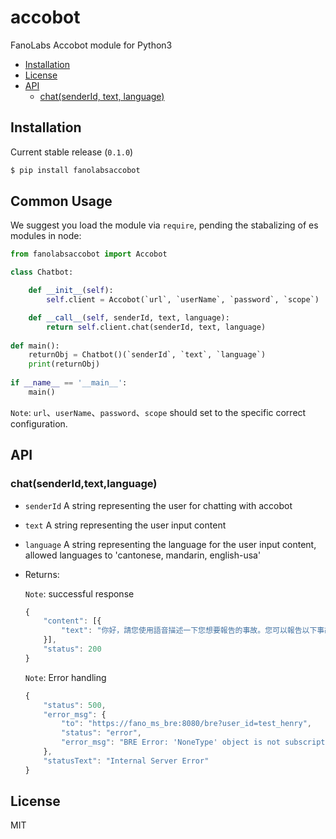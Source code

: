 accobot
==========

FanoLabs Accobot module for Python3

<!-- TOC -->

- [Installation](#installation)
- [License](#license)
- [API](#api)
    - [chat(senderId, text, language)](#chat(senderId,text,language))


<!-- /TOC -->

## Installation

Current stable release (`0.1.0`)

```sh
$ pip install fanolabsaccobot
```

## Common Usage
We suggest you load the module via `require`, pending the stabalizing of es modules in node:
```python
from fanolabsaccobot import Accobot

class Chatbot:

    def __init__(self):
        self.client = Accobot(`url`, `userName`, `password`, `scope`)

    def __call__(self, senderId, text, language):
        return self.client.chat(senderId, text, language)
 
def main():
    returnObj = Chatbot()(`senderId`, `text`, `language`)
    print(returnObj)
 
if __name__ == '__main__':
    main()
```

`Note`: `url`、`userName`、`password`、`scope` should set to the specific correct configuration.

## API

### chat(senderId,text,language)

- `senderId` A string representing the user for chatting with accobot
- `text` A string representing the user input content 
- `language` A string representing the language for the user input content, allowed languages to 'cantonese, mandarin, english-usa'
- Returns: 

    `Note`: successful response
    ```js
    {
        "content": [{
            "text": "你好，請您使用語音描述一下您想要報告的事故。您可以報告以下事故類型：水管爆裂，車輛故障，山泥傾瀉，洪水泛濫，塌樹，氣體洩漏，緊急維修以及交通事故。(例如: xxx路口因為交通意外，道路嚴重阻塞。）"
        }],
        "status": 200
    }
    ```

    `Note`: Error handling
    ```js
    {
        "status": 500,
        "error_msg": {
            "to": "https://fano_ms_bre:8080/bre?user_id=test_henry",
            "status": "error",
            "error_msg": "BRE Error: 'NoneType' object is not subscriptable"
        },
        "statusText": "Internal Server Error"
    }
    ```

## License

MIT